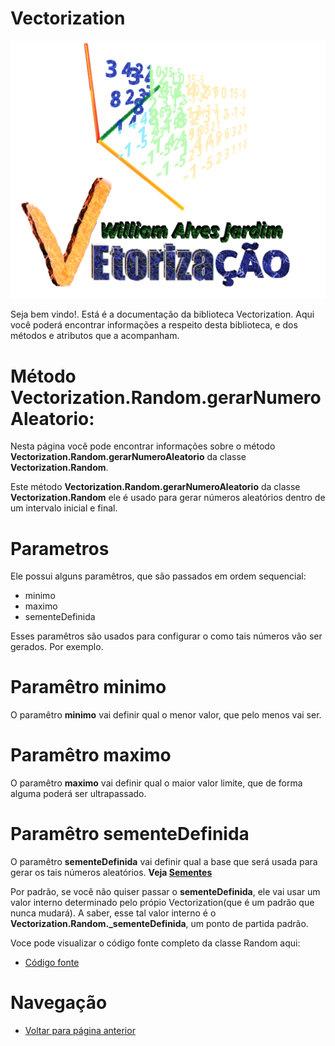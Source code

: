 # Vectorization
![Logo do projeto](https://github.com/WilliamJardim/Vectorization/blob/main/imagens/logo512x512.png)

Seja bem vindo!. Está é a documentação da biblioteca Vectorization.
Aqui você poderá encontrar informações a respeito desta biblioteca, e dos métodos e atributos que a acompanham.

# Método Vectorization.Random.gerarNumeroAleatorio:
Nesta página você pode encontrar informações sobre o método **Vectorization.Random.gerarNumeroAleatorio** da classe **Vectorization.Random**.

Este método **Vectorization.Random.gerarNumeroAleatorio** da classe **Vectorization.Random** ele é usado para gerar números aleatórios dentro de um intervalo inicial e final. 

# Parametros
Ele possui alguns paramêtros, que são passados em ordem sequencial:
  - minimo
  - maximo
  - sementeDefinida

Esses paramêtros são usados para configurar o como tais números vão ser gerados. Por exemplo.

# Paramêtro minimo
O paramêtro **minimo** vai definir qual o menor valor, que pelo menos vai ser.

# Paramêtro maximo
O paramêtro **maximo** vai definir qual o maior valor limite, que de forma alguma poderá ser ultrapassado.

# Paramêtro sementeDefinida
O paramêtro **sementeDefinida** vai definir qual a base que será usada para gerar os tais números aleatórios. **Veja [Sementes](../DefinirSemente/page.md)** 

Por padrão, se você não quiser passar o **sementeDefinida**, ele vai usar um valor interno determinado pelo própio Vectorization(que é um padrão que nunca mudará). A saber, esse tal valor interno é o **Vectorization.Random._sementeDefinida**, um ponto de partida padrão.

Voce pode visualizar o código fonte completo da classe Random aqui:
* [Código fonte](https://github.com/WilliamJardim/Vectorization/blob/main/src/Random.js)

# Navegação
* [Voltar para página anterior](../page.md)